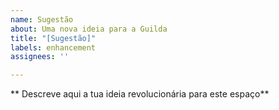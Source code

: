 ```yaml
---
name: Sugestão
about: Uma nova ideia para a Guilda
title: "[Sugestão]"
labels: enhancement
assignees: ''

---
```


** Descreve aqui a tua ideia revolucionária para este espaço**
